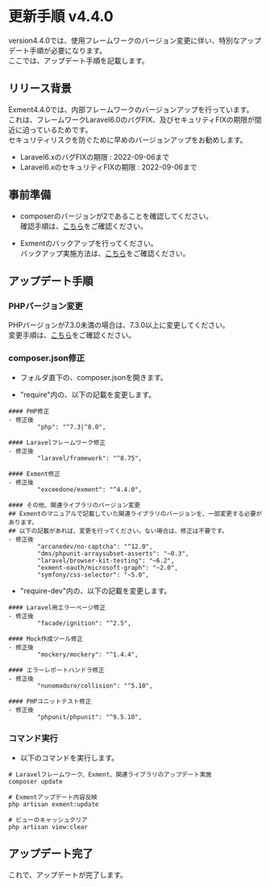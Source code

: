 # 更新手順 v4.4.0
version4.4.0では、使用フレームワークのバージョン変更に伴い、特別なアップデート手順が必要になります。  
ここでは、アップデート手順を記載します。

## リリース背景
Exment4.4.0では、内部フレームワークのバージョンアップを行っています。  
これは、フレームワークLaravel6.0のバグFIX、及びセキュリティFIXの期限が間近に迫っているためです。  
セキュリティリスクを防ぐために早めのバージョンアップをお勧めします。

- Laravel6.xのバグFIXの期限 : 2022-09-06まで
- Laravel6.xのセキュリティFIXの期限 : 2022-09-06まで


## 事前準備
- composerのバージョンが2であることを確認してください。  
確認手順は、[こちら](/ja/update_composer)をご確認ください。

- Exmentのバックアップを行ってください。  
バックアップ実施方法は、[こちら](/ja/backup)をご確認ください。


## アップデート手順

### PHPバージョン変更
PHPバージョンが7.3.0未満の場合は、7.3.0以上に変更してください。  
変更手順は、[こちら](/ja/update/v4_4_php7_3)をご確認ください。  

### composer.json修正
- フォルダ直下の、composer.jsonを開きます。

- "require"内の、以下の記載を変更します。

```
#### PHP修正
- 修正後
        "php": "^7.3|^8.0",

#### Laravelフレームワーク修正
- 修正後
        "laravel/framework": "^8.75",

#### Exment修正
- 修正後
        "exceedone/exment": "^4.4.0",

#### その他、関連ライブラリのバージョン変更
## Exmentのマニュアルで記載していた関連ライブラリのバージョンを、一部変更する必要があります。
## 以下の記載があれば、変更を行ってください。ない場合は、修正は不要です。
- 修正後
        "arcanedev/no-captcha": "^12.0",
        "dms/phpunit-arraysubset-asserts": "~0.3",
        "laravel/browser-kit-testing": "~6.2",
        "exment-oauth/microsoft-graph": "~2.0",
        "symfony/css-selector": "~5.0",
```

- "require-dev"内の、以下の記載を変更します。

```
#### Laravel用エラーページ修正
- 修正後
        "facade/ignition": "^2.5",

#### Mock作成ツール修正
- 修正後
        "mockery/mockery": "^1.4.4",

#### エラーレポートハンドラ修正
- 修正後
        "nunomaduro/collision": "^5.10",

#### PHPユニットテスト修正
- 修正後
        "phpunit/phpunit": "^9.5.10",
```

### コマンド実行

- 以下のコマンドを実行します。

```
# Laravelフレームワーク、Exment、関連ライブラリのアップデート実施
composer update

# Exmentアップデート内容反映
php artisan exment:update

# ビューのキャッシュクリア
php artisan view:clear
```

## アップデート完了
これで、アップデートが完了します。  

